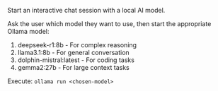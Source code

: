 Start an interactive chat session with a local AI model.

Ask the user which model they want to use, then start the appropriate Ollama model:
1. deepseek-r1:8b - For complex reasoning
2. llama3.1:8b - For general conversation  
3. dolphin-mistral:latest - For coding tasks
4. gemma2:27b - For large context tasks

Execute: `ollama run <chosen-model>`